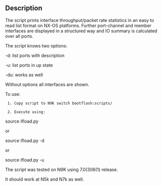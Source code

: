 ## Description
The script prints interface throughput/packet rate statistics in an easy to read list format on NX-OS platforms.
Further port-channel and member interfaces are displayed in a structured way and IO summary is calculated over all ports.

The script knows two options:

 -d: list ports with description
 
 -u: list ports in up state
 
 -du: works as well
 
 Without options all interfaces are shown.

To use:

     1. Copy script to N9K switch bootflash:scripts/
     
     2. Execute using:
     
 source ifload.py
 
   or
   
 source ifload.py -d
 
   or
   
 source ifload.py -u
 
 

 The script was tested on N9K using 7.0(3)I6(1) release.
 
 It should work at N5k and N7k as well.
 
